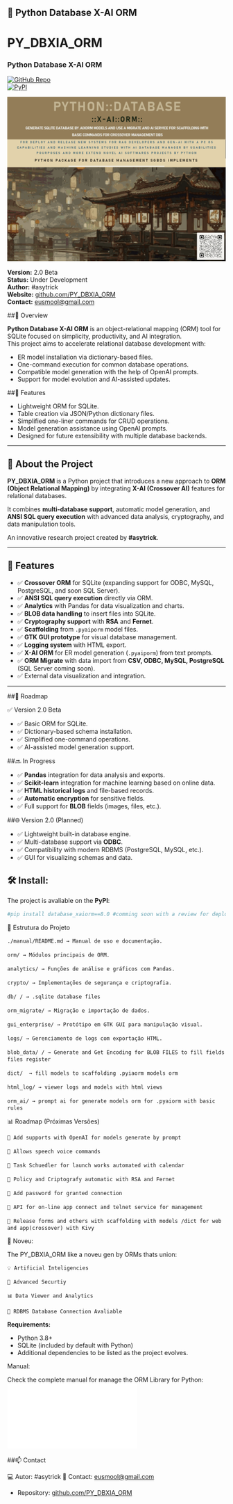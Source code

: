 ## 🧠 Python Database X-AI ORM
# PY_DBXIA_ORM  
### Python Database X-AI ORM  

[![GitHub Repo](https://img.shields.io/badge/GitHub-PY__DBXIA__ORM-blue?logo=github)](https://github.com/ssmool/PY_DBXIA_ORM)  
[![PyPI](https://img.shields.io/pypi/v/database_xaiorm?color=green&label=PyPI)](https://pypi.org/project/database-xaiorm/)  

![Python Database X-AI ORM Logo](./assets/pyormxaidatabase_md.png)

**Version:** 2.0 Beta  
**Status:** Under Development  
**Author:** #asytrick  
**Website:** [github.com/PY_DBXIA_ORM](https://github.com/ssmool/PY_DBXIA_ORM)  
**Contact:** eusmool@gmail.com  

##📌 Overview

**Python Database X-AI ORM** is an object-relational mapping (ORM) tool for SQLite focused on simplicity, productivity, and AI integration.  
This project aims to accelerate relational database development with:

- ER model installation via dictionary-based files.
- One-command execution for common database operations.
- Compatible model generation with the help of OpenAI prompts.
- Support for model evolution and AI-assisted updates.

##🚀 Features

- Lightweight ORM for SQLite.
- Table creation via JSON/Python dictionary files.
- Simplified one-liner commands for CRUD operations.
- Model generation assistance using OpenAI prompts.
- Designed for future extensibility with multiple database backends.

---

## 📌 About the Project  

**PY_DBXIA_ORM** is a Python project that introduces a new approach to **ORM (Object Relational Mapping)** by integrating **X-AI (Crossover AI)** features for relational databases.  

It combines **multi-database support**, automatic model generation, and **ANSI SQL query execution** with advanced data analysis, cryptography, and data manipulation tools.  

An innovative research project created by **#asytrick**.  

---

## 🚀 Features  

- ✅ **Crossover ORM** for SQLite (expanding support for ODBC, MySQL, PostgreSQL, and soon SQL Server).  
- ✅ **ANSI SQL query execution** directly via ORM.  
- ✅ **Analytics** with Pandas for data visualization and charts.  
- ✅ **BLOB data handling** to insert files into SQLite.  
- ✅ **Cryptography support** with **RSA** and **Fernet**.  
- ✅ **Scaffolding** from `.pyaiporm` model files.  
- ✅ **GTK GUI prototype** for visual database management.  
- ✅ **Logging system** with HTML export.  
- ✅ **X-AI ORM** for ER model generation (`.pyaiporm`) from text prompts.  
- ✅ **ORM Migrate** with data import from **CSV, ODBC, MySQL, PostgreSQL** (SQL Server coming soon).  
- ✅ External data visualization and integration.  

---

##🔮 Roadmap

✅ Version 2.0 Beta
- ✅ Basic ORM for SQLite.
- ✅ Dictionary-based schema installation.
- ✅ Simplified one-command operations.
- ✅ AI-assisted model generation support.

##🔜 In Progress
- ✅ **Pandas** integration for data analysis and exports.
- ✅ **Scikit-learn** integration for machine learning based on online data.
- ✅ **HTML historical logs** and file-based records.
- ✅ **Automatic encryption** for sensitive fields.
- ✅ Full support for **BLOB** fields (images, files, etc.).

##🌐 Version 2.0 (Planned)
- ✅ Lightweight built-in database engine.
- ✅ Multi-database support via **ODBC**.
- ✅ Compatibility with modern RDBMS (PostgreSQL, MySQL, etc.).
- ✅ GUI for visualizing schemas and data.

## 🛠 Install:

The project is avaliable on the **PyPI**:  

```bash
#pip install database_xaiorm==8.0 #comming soon with a review for deploy
```

📂 Estrutura do Projeto

    ./manual/README.md → Manual de uso e documentação.

    orm/ → Módulos principais de ORM.

    analytics/ → Funções de análise e gráficos com Pandas.

    crypto/ → Implementações de segurança e criptografia.

    db/ / → .sqlite database files

    orm_migrate/ → Migração e importação de dados.

    gui_enterprise/ → Protótipo em GTK GUI para manipulação visual.

    logs/ → Gerenciamento de logs com exportação HTML.

    blob_data/ / → Generate and Get Encoding for BLOB FILES to fill fields files register

    dict/  → fill models to scaffolding .pyiaorm models orm

    html_log/ → viewer logs and models with html views

    orm_ai/ → prompt ai for generate models orm for .pyaiorm with basic rules


📊  Roadmap (Próximas Versões)

    🔹 Add supports with OpenAI for models generate by prompt

    🔹 Allows speech voice commands

    🔹 Task Schuedler for launch works automated with calendar

    🔹 Policy and Criptografy automatic with RSA and Fernet

    🔹 Add password for granted connection

    🔹 API for on-line app connect and telnet service for management

    🔹 Release forms and others with scaffolding with models /dict for web and app(crossover) with Kivy

🌟 Noveu:

The PY_DBXIA_ORM like a noveu gen by ORMs thats union:

    💡 Artificial Inteligencies

    🔐 Advanced Securtiy

    📊 Data Viewer and Analytics 

    🔌 RDBMS Database Connection Avaliable



**Requirements:**
- Python 3.8+
- SQLite (included by default with Python)
- Additional dependencies to be listed as the project evolves.

Manual:

Check the complete manual for manage the ORM Library for Python: ![ORM X-AI DB](./manual/README.MD)

##📫 Contact

💻 Autor: #asytrick
📧 Contact: eusmool@gmail.com
- Repository: [github.com/PY_DBXIA_ORM](https://github.com/ssmool/PY_DBXIA_ORM)  
